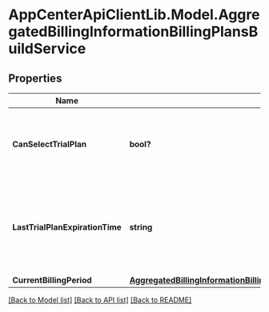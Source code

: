 # AppCenterApiClientLib.Model.AggregatedBillingInformationBillingPlansBuildService
## Properties

Name | Type | Description | Notes
------------ | ------------- | ------------- | -------------
**CanSelectTrialPlan** | **bool?** | Can customer select trial plan for that service (if it exists)? | [optional] 
**LastTrialPlanExpirationTime** | **string** | Expiration time of the last selected trial plan. Will be null if trial plan was not used. | [optional] 
**CurrentBillingPeriod** | [**AggregatedBillingInformationBillingPlansBuildServiceCurrentBillingPeriod**](AggregatedBillingInformationBillingPlansBuildServiceCurrentBillingPeriod.md) |  | [optional] 

[[Back to Model list]](../README.md#documentation-for-models) [[Back to API list]](../README.md#documentation-for-api-endpoints) [[Back to README]](../README.md)

